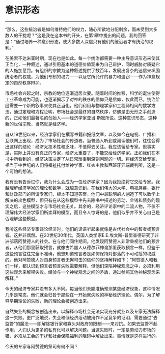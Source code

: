 # 意识形态

------

“那么，这些统治者是如何维持他们的权力，随心所欲地分配剩余，而未受到大多数人的干扰呢？”这是我在这本书的开头，在第1章中提出的问题。我的回答是：“通过培养一种意识形态，使大多数人深信只有他们的统治者才有统治的权利。”

在美索不达米亚时期，现在也是如此。每一个统治都需要一种主导意识形态来使其正当化，一种叙述，通过引用基本的道德价值观来为自己辩护，同时威胁对质疑它的人施加惩罚。有组织的宗教为这种叙述提供了数百年，发展出复杂的迷信来巩固统治者的权威，为他们专制的权力——以及它所允许的暴力和盗窃——作为神意规定的自然秩序辩护。

市场社会兴起之时，宗教的地位逐渐退居次要。随着时间的推移，科学的诞生使得工业革命成为可能，也逐渐揭示了对神的秩序的信仰只是信仰，仅此而已。统治阶层需要一个新的叙事来使其正当化，他们利用与物理学家和工程师相同的数学方法，通过定理和方程证明，市场社会是最终的自然秩序，仿佛是由无形之手创造的，正如他们最著名的创始人——经济学家亚当·斯密所说。这种意识形态，这种新的世俗宗教，当然就是经济学。

自从19世纪以来，经济学家们在撰写书籍和报纸文章，以及如今在电视、广播和互联网上出现，成为了市场社会的传道者。当普通人听到或阅读他们时，往往会得出这样的结论：经济太技术性和乏味，不值得去关注。我应该留给专家。但事实是，实际上并没有真正的专家，经济太重要了，不能交给经济学家。正如我们在本书中所看到的，经济决策决定了从日常琐事到深刻问题的一切。将经济交给专家，相当于中世纪的人们将福祉托付给神学家、红衣主教和西班牙异端裁判所，这是一个可怕的想法。

我有没有告诉过你，我为什么会成为一位经济学家？因为我拒绝将它交给专家。我越理解经济学家的理论和数学，就越意识到，在我们伟大的大学、电视屏幕、银行和财政部门的所谓专家们，根本不知道答案。他们中最聪明的人创造了可以数学上解决的出色模型，但只有在从这些模型中先去除书中描述的劳动、金钱和债务的现实之后，这些模型才与市场社会无关。其余的，经济评论家中的二流人物，不仅不理解伟大经济学家们所崇拜的模型，而且令人惊讶的是，他们似乎并不关心自己是否理解这些模型。

我听这些经济专家谈论经济时，他们的话语听起来就像是古代社会中的智者或预言者。这并非偶然。在20世纪30年代，英国人类学家E.E.埃文斯-普里查德研究了非洲部落阿赞德人的社会。在与他们同住期间，他发现阿赞德人非常重视他们的预言者，从他们那里获取预言，就像古希腊人从德尔菲神谕那里获取预言一样。但鉴于这些预言往往完全不准确，他想知道预言者是如何保持对部落的不可动摇的权威的。他对阿赞德人对自身预言者无懈可击的信仰的坚持解释如下：“阿赞德人和我们一样，都认识到预言者预言失败需要解释，但他们深陷神秘观念之中，必须利用这些观念来解释失败。经验与一个神秘观念之间的矛盾，通过参照其他神秘观念来解释。”

今天的经济专家并没有多大不同。每当他们未能准确预测某些经济现象，这种情况几乎是常态，他们就会归咎于那些在一开始就失败的神秘经济理论。偶尔，为了解释早期理论的失败，新的理论会被创造出来。

自然失业的概念被创造出来，以解释市场社会无法实现充分就业以及专家无法解释这一失败。更广泛地说，失业和低经济活动被用作不足竞争的证明，需要通过“去监管”的魔法——即解除银行家和寡头对政府的限制——来对抗。如果去监管不起作用，人们认为更多的私有化可以解决问题。当这失败时，一定是劳动力市场的错，必须从工会的干扰和社会保障福利的阻碍中解放出来。事情就是这样进行的。

今天的专家与阿赞德的祭司有何不同？

